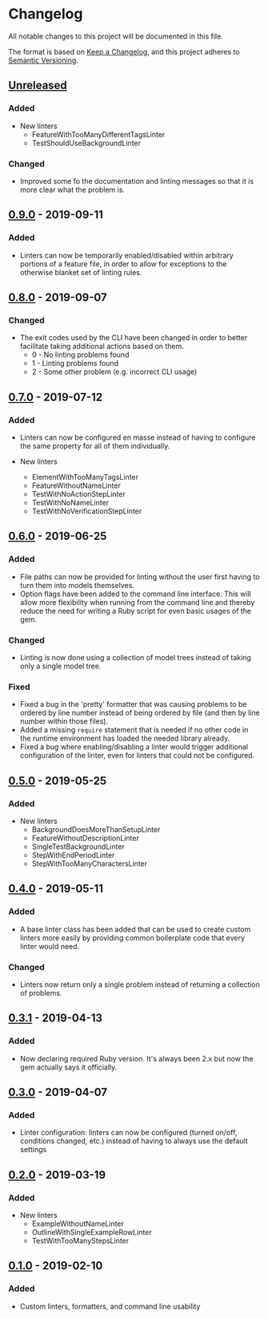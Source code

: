 # Changelog
All notable changes to this project will be documented in this file.

The format is based on [Keep a Changelog](https://keepachangelog.com/en/1.0.0/),
and this project adheres to [Semantic Versioning](https://semver.org/spec/v2.0.0.html).

## [Unreleased]

### Added
 - New linters
   - FeatureWithTooManyDifferentTagsLinter
   - TestShouldUseBackgroundLinter

### Changed
 - Improved some fo the documentation and linting messages so that it is more clear what the problem is.

## [0.9.0] - 2019-09-11

### Added
 - Linters can now be temporarily enabled/disabled within arbitrary portions of a feature file, in order to allow for exceptions to the otherwise blanket set of linting rules. 

## [0.8.0] - 2019-09-07

### Changed
 - The exit codes used by the CLI have been changed in order to better facilitate taking additional actions based on them. 
   - 0 - No linting problems found
   - 1 - Linting problems found
   - 2 - Some other problem (e.g. incorrect CLI usage)

## [0.7.0] - 2019-07-12

### Added
 - Linters can now be configured en masse instead of having to configure the same property for all of them individually.

 - New linters
   - ElementWithTooManyTagsLinter
   - FeatureWithoutNameLinter
   - TestWithNoActionStepLinter
   - TestWithNoNameLinter
   - TestWithNoVerificationStepLinter

## [0.6.0] - 2019-06-25

### Added
 - File paths can now be provided for linting without the user first having to turn them into models themselves.
 - Option flags have been added to the command line interface. This will allow more flexibility when running from the command line and thereby reduce the need for writing a Ruby script for even basic usages of the gem.
 
### Changed
 - Linting is now done using a collection of model trees instead of taking only a single model tree. 

### Fixed
 - Fixed a bug in the 'pretty' formatter that was causing problems to be ordered by line number instead of being ordered by file (and then by line number within those files).
 - Added a missing `require` statement that is needed if no other code in the runtime environment has loaded the needed library already.
 - Fixed a bug where enabling/disabling a linter would trigger additional configuration of the linter, even for linters that could not be configured.
 
## [0.5.0] - 2019-05-25

### Added
 - New linters
   - BackgroundDoesMoreThanSetupLinter
   - FeatureWithoutDescriptionLinter
   - SingleTestBackgroundLinter
   - StepWithEndPeriodLinter
   - StepWithTooManyCharactersLinter
   
## [0.4.0] - 2019-05-11

### Added
 - A base linter class has been added that can be used to create custom linters more easily by providing common boilerplate code that every linter would need.

### Changed
 - Linters now return only a single problem instead of returning a collection of problems.

## [0.3.1] - 2019-04-13

### Added
 - Now declaring required Ruby version. It's always been 2.x but now the gem actually says it officially.

## [0.3.0] - 2019-04-07

### Added
 - Linter configuration: linters can now be configured (turned on/off, conditions changed, etc.) instead of having to always use the default settings

## [0.2.0] - 2019-03-19

### Added
 - New linters
   - ExampleWithoutNameLinter
   - OutlineWithSingleExampleRowLinter
   - TestWithTooManyStepsLinter


## [0.1.0] - 2019-02-10

### Added
- Custom linters, formatters, and command line usability


[Unreleased]: https://github.com/enkessler/cuke_linter/compare/v0.9.0...HEAD
[0.9.0]: https://github.com/enkessler/cuke_linter/compare/v0.8.0...v0.9.0
[0.8.0]: https://github.com/enkessler/cuke_linter/compare/v0.7.0...v0.8.0
[0.7.0]: https://github.com/enkessler/cuke_linter/compare/v0.6.0...v0.7.0
[0.6.0]: https://github.com/enkessler/cuke_linter/compare/v0.5.0...v0.6.0
[0.5.0]: https://github.com/enkessler/cuke_linter/compare/v0.4.0...v0.5.0
[0.4.0]: https://github.com/enkessler/cuke_linter/compare/v0.3.1...v0.4.0
[0.3.1]: https://github.com/enkessler/cuke_linter/compare/v0.3.0...v0.3.1
[0.3.0]: https://github.com/enkessler/cuke_linter/compare/v0.2.0...v0.3.0
[0.2.0]: https://github.com/enkessler/cuke_linter/compare/v0.1.0...v0.2.0
[0.1.0]: https://github.com/enkessler/cuke_linter/compare/2bbd3f29f4eb45b6e9ea7d47c5bb47182bf4fde7...v0.1.0
